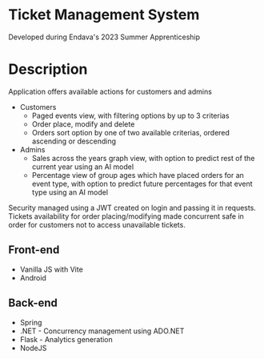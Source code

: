 # Ticket Management System
Developed during Endava's 2023 Summer Apprenticeship

# Description
Application offers available actions for customers and admins </br>
* Customers
  * Paged events view, with filtering options by up to 3 criterias
  * Order place, modify and delete
  * Orders sort option by one of two available criterias, ordered ascending or descending
* Admins
  * Sales across the years graph view, with option to predict rest of the current year using an AI model
  * Percentage view of group ages which have placed orders for an event type, with option to predict future percentages for that event type using an AI model
  
Security managed using a JWT created on login and passing it in requests.</br>
Tickets availability for order placing/modifying made concurrent safe in order for customers not to access unavailable tickets.</br>

## Front-end
* Vanilla JS with Vite
* Android

## Back-end
* Spring
* .NET - Concurrency management using ADO.NET
* Flask - Analytics generation
* NodeJS
